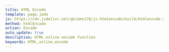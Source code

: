 ```yaml
---
title: HTML Encode
template: page.jade
js: https://cdn.jsdelivr.net/gh/emn178/js-htmlencode/build/htmlencode.min.js
method: htmlEncode
action: Encode
auto_update: true
description: HTML online encode function
keywords: HTML,online,encode
---
```

